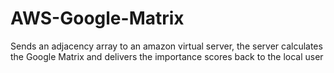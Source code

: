 # AWS-Google-Matrix
Sends an adjacency array to an amazon virtual server, the server calculates the Google Matrix and delivers the importance scores back to the local user 
